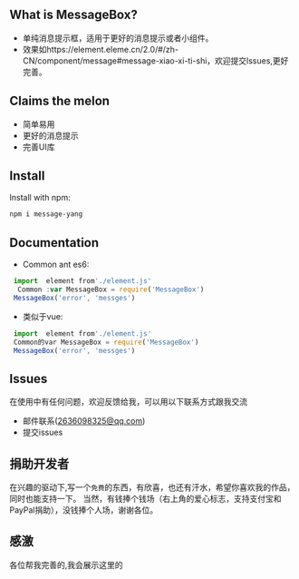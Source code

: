 <h2 align="centre">What is MessageBox?</h2>


* 单纯消息提示框，适用于更好的消息提示或者小组件。
* 效果如https://element.eleme.cn/2.0/#/zh-CN/component/message#message-xiao-xi-ti-shi，欢迎提交lssues,更好完善。

<h2 align="left">Claims the melon<MessageBox有哪些功能？ ></h2>
 
* 简单易用
* 更好的消息提示
* 完善UI库

<h2 align="left">Install</h2>

Install with npm:

```bash
npm i message-yang 
```

<h2 align="left">Documentation</h2>

* Common ant es6:

```javascript
 import  element from'./element.js' 
  Common :var MessageBox = require('MessageBox')
 MessageBox('error', 'messges')
```
* 类似于vue:

```javascript
 import  element from'./element.js' 
 Common的var MessageBox = require('MessageBox')
 MessageBox('error', 'messges')
```





<h2 align="left">Issues</h2>

在使用中有任何问题，欢迎反馈给我，可以用以下联系方式跟我交流

* 邮件联系(2636098325@qq.com)
* 提交issues

<h2 align="left">捐助开发者</h2>

在兴趣的驱动下,写一个`免费`的东西，有欣喜，也还有汗水，希望你喜欢我的作品，同时也能支持一下。
当然，有钱捧个钱场（右上角的爱心标志，支持支付宝和PayPal捐助），没钱捧个人场，谢谢各位。


<h2 align="left">感激</h2>

各位帮我完善的,我会展示这里的



